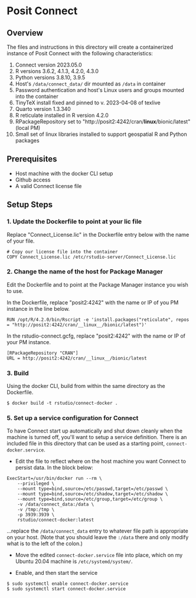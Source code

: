 # Posit Connect

## Overview
The files and instructions in this directory will create a containerized instance of Posit Connect with the following characteristics:
1. Connect version 2023.05.0
2. R versions 3.6.2, 4.1.3, 4.2.0, 4.3.0
3. Python versions 3.8.10, 3.9.5
4. Host's `/data/connect_data/` dir mounted as `/data` in container
5. Password authentication and host's Linux users and groups mounted into the container
6. TinyTeX install fixed and pinned to v. 2023-04-08 of texlive 
7. Quarto version 1.3.340
8. R reticulate installed in R version 4.2.0
9. RPackageRepository set to "http://posit2:4242/cran/__linux__/bionic/latest" (local PM)
10. Small set of linux libraries installed to support geospatial R and Python packages


## Prerequisites
* Host machine with the docker CLI setup
* Github access
* A valid Connect license file

## Setup Steps

### 1. Update the Dockerfile to point at your lic file
Replace "Connect_License.lic" in the Dockerfile entry below with the name of your file.
```
# Copy our license file into the container
COPY Connect_License.lic /etc/rstudio-server/Connect_License.lic
```

### 2. Change the name of the host for Package Manager
Edit the Dockerfile and to point at the Package Manager instance you wish to use.

In the Dockerfile, replace "posit2:4242" with the name or IP of you PM instance in the line below.
```
RUN /opt/R/4.2.0/bin/Rscript -e 'install.packages("reticulate", repos = "http://posit2:4242/cran/__linux__/bionic/latest")'
```

In the rstudio-connect.gcfg, replace "posit2:4242" with the name or IP of your PM instance.
```
[RPackageRepository "CRAN"]
URL = http://posit2:4242/cran/__linux__/bionic/latest
```

### 3. Build
Using the docker CLI, build from within the same directory as the Dockerfile.
```
$ docker build -t rstudio/connect-docker .
```

### 5. Set up a service configuration for Connect
To have Connect start up automatically and shut down cleanly when the machine is turned off, you'll want to setup a service definition.  There is an included file in this directory that can be used as a starting point, `connect-docker.service`.  

* Edit the file to reflect where on the host machine you want Connect to persist data.  In the block below:
```
ExecStart=/usr/bin/docker run --rm \
    --privileged \
    --mount type=bind,source=/etc/passwd,target=/etc/passwd \
    --mount type=bind,source=/etc/shadow,target=/etc/shadow \
    --mount type=bind,source=/etc/group,target=/etc/group \
    -v /data/connect_data:/data \
    -v /tmp:/tmp \
    -p 3939:3939 \
    rstudio/connect-docker:latest
```
...replace the `/data/connect_data` entry to whatever file path is appropriate on your host. (Note that you should leave the `:/data` there and only modify what is to the left of the colon.)

* Move the edited `connect-docker.service` file into place, which on my Ubuntu 20.04 machine is `/etc/systemd/system/`.

* Enable, and then start the service
```
$ sudo systemctl enable connect-docker.service
$ sudo systemctl start connect-docker.service
```

